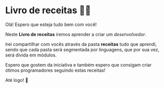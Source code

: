 # Livro de receitas 👩‍🍳

Olá! Espero que esteja tudo bem com você!



Neste **Livro de receitas** iremos aprender a criar um _desenvolvedor_.

Irei compartilhar com vocês através da pasta **receitas** tudo que aprendi, sendo que cada pasta será segmentada por linguagens, que por sua vez, será divida em módulos.

Espero que gostem da iniciativa e também espero que consigam criar ótimos programadores seguindo estas receitas!

Até logo! 👋
